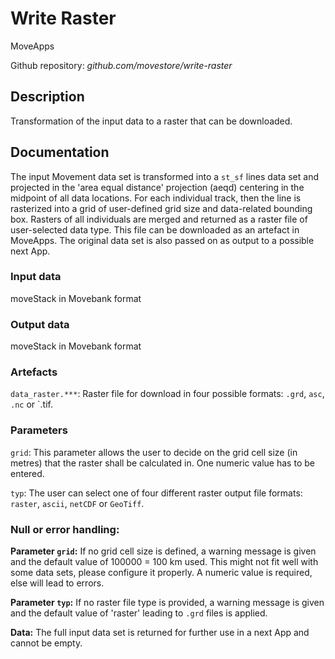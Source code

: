 # Write Raster
MoveApps

Github repository: *github.com/movestore/write-raster*

## Description
Transformation of the input data to a raster that can be downloaded.

## Documentation
The input Movement data set is transformed into a `st_sf` lines data set and projected in the 'area equal distance' projection (aeqd) centering in the midpoint of all data locations. For each individual track, then the line is rasterized into a grid of user-defined grid size and data-related bounding box. Rasters of all individuals are merged and returned as a raster file of user-selected data type. This file can be downloaded as an artefact in MoveApps. The original data set is also passed on as output to a possible next App. 

### Input data
moveStack in Movebank format

### Output data
moveStack in Movebank format

### Artefacts
`data_raster.***`: Raster file for download in four possible formats: `.grd`, `asc`, `.nc` or `.tif.

### Parameters 
`grid`: This parameter allows the user to decide on the grid cell size (in metres) that the raster shall be calculated in. One numeric value has to be entered.

`typ`: The user can select one of four different raster output file formats: `raster`, `ascii`, `netCDF` or `GeoTiff`.

### Null or error handling:
**Parameter `grid`:** If no grid cell size is defined, a warning message is given and the default value of 100000 = 100 km used. This might not fit well with some data sets, please configure it properly. A numeric value is required, else will lead to errors.

**Parameter `typ`:** If no raster file type is provided, a warning message is given and the default value of 'raster' leading to `.grd` files is applied.

**Data:** The full input data set is returned for further use in a next App and cannot be empty.